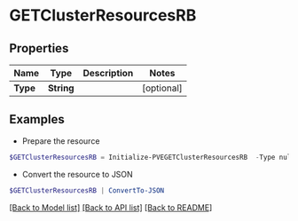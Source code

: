 # GETClusterResourcesRB
## Properties

Name | Type | Description | Notes
------------ | ------------- | ------------- | -------------
**Type** | **String** |  | [optional] 

## Examples

- Prepare the resource
```powershell
$GETClusterResourcesRB = Initialize-PVEGETClusterResourcesRB  -Type null
```

- Convert the resource to JSON
```powershell
$GETClusterResourcesRB | ConvertTo-JSON
```

[[Back to Model list]](../README.md#documentation-for-models) [[Back to API list]](../README.md#documentation-for-api-endpoints) [[Back to README]](../README.md)

